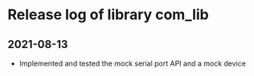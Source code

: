 # Release log of library com_lib

## 2021-08-13

* Implemented and tested the mock serial port API and a mock device
